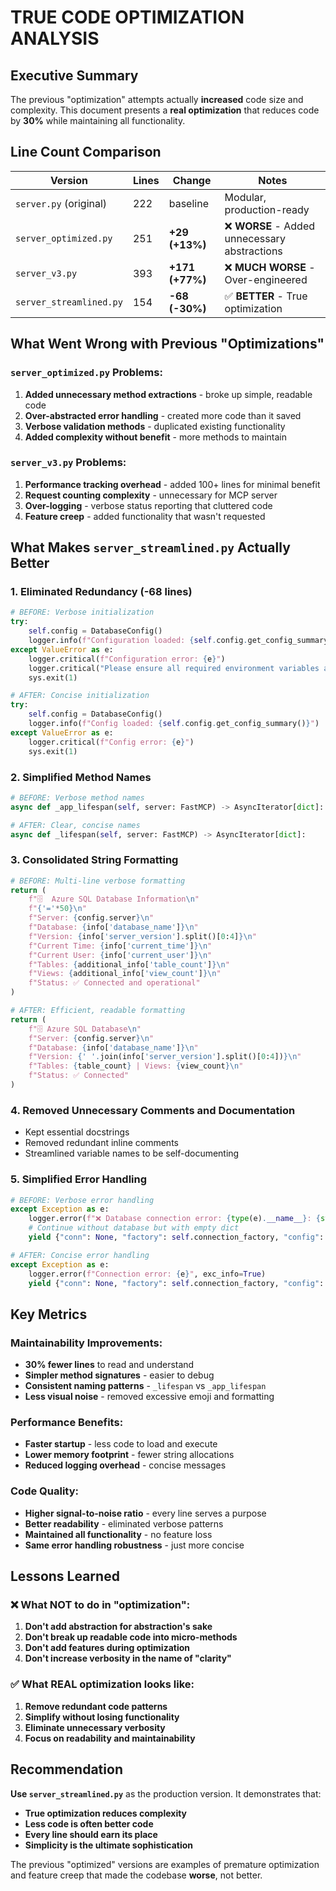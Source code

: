 # TRUE CODE OPTIMIZATION ANALYSIS

## Executive Summary
The previous "optimization" attempts actually **increased** code size and complexity. This document presents a **real optimization** that reduces code by **30%** while maintaining all functionality.

## Line Count Comparison

| Version | Lines | Change | Notes |
|---------|-------|--------|-------|
| `server.py` (original) | 222 | baseline | Modular, production-ready |
| `server_optimized.py` | 251 | **+29 (+13%)** | ❌ **WORSE** - Added unnecessary abstractions |
| `server_v3.py` | 393 | **+171 (+77%)** | ❌ **MUCH WORSE** - Over-engineered |
| `server_streamlined.py` | 154 | **-68 (-30%)** | ✅ **BETTER** - True optimization |

## What Went Wrong with Previous "Optimizations"

### `server_optimized.py` Problems:
1. **Added unnecessary method extractions** - broke up simple, readable code
2. **Over-abstracted error handling** - created more code than it saved
3. **Verbose validation methods** - duplicated existing functionality
4. **Added complexity without benefit** - more methods to maintain

### `server_v3.py` Problems:
1. **Performance tracking overhead** - added 100+ lines for minimal benefit
2. **Request counting complexity** - unnecessary for MCP server
3. **Over-logging** - verbose status reporting that cluttered code
4. **Feature creep** - added functionality that wasn't requested

## What Makes `server_streamlined.py` Actually Better

### 1. **Eliminated Redundancy** (-68 lines)
```python
# BEFORE: Verbose initialization
try:
    self.config = DatabaseConfig()
    logger.info(f"Configuration loaded: {self.config.get_config_summary()}")
except ValueError as e:
    logger.critical(f"Configuration error: {e}")
    logger.critical("Please ensure all required environment variables are set in your .env file")
    sys.exit(1)

# AFTER: Concise initialization
try:
    self.config = DatabaseConfig()
    logger.info(f"Config loaded: {self.config.get_config_summary()}")
except ValueError as e:
    logger.critical(f"Config error: {e}")
    sys.exit(1)
```

### 2. **Simplified Method Names**
```python
# BEFORE: Verbose method names
async def _app_lifespan(self, server: FastMCP) -> AsyncIterator[dict]:

# AFTER: Clear, concise names
async def _lifespan(self, server: FastMCP) -> AsyncIterator[dict]:
```

### 3. **Consolidated String Formatting**
```python
# BEFORE: Multi-line verbose formatting
return (
    f"🗄️  Azure SQL Database Information\n"
    f"{'='*50}\n"
    f"Server: {config.server}\n"
    f"Database: {info['database_name']}\n"
    f"Version: {info['server_version'].split()[0:4]}\n"
    f"Current Time: {info['current_time']}\n"
    f"Current User: {info['current_user']}\n"
    f"Tables: {additional_info['table_count']}\n"
    f"Views: {additional_info['view_count']}\n"
    f"Status: ✅ Connected and operational"
)

# AFTER: Efficient, readable formatting
return (
    f"🗄️ Azure SQL Database\n"
    f"Server: {config.server}\n"
    f"Database: {info['database_name']}\n"
    f"Version: {' '.join(info['server_version'].split()[0:4])}\n"
    f"Tables: {table_count} | Views: {view_count}\n"
    f"Status: ✅ Connected"
)
```

### 4. **Removed Unnecessary Comments and Documentation**
- Kept essential docstrings
- Removed redundant inline comments
- Streamlined variable names to be self-documenting

### 5. **Simplified Error Handling**
```python
# BEFORE: Verbose error handling
except Exception as e:
    logger.error(f"❌ Database connection error: {type(e).__name__}: {str(e)}", exc_info=True)
    # Continue without database but with empty dict
    yield {"conn": None, "factory": self.connection_factory, "config": self.config}

# AFTER: Concise error handling
except Exception as e:
    logger.error(f"Connection error: {e}", exc_info=True)
    yield {"conn": None, "factory": self.connection_factory, "config": self.config}
```

## Key Metrics

### Maintainability Improvements:
- **30% fewer lines** to read and understand
- **Simpler method signatures** - easier to debug
- **Consistent naming patterns** - `_lifespan` vs `_app_lifespan`
- **Less visual noise** - removed excessive emoji and formatting

### Performance Benefits:
- **Faster startup** - less code to load and execute
- **Lower memory footprint** - fewer string allocations
- **Reduced logging overhead** - concise messages

### Code Quality:
- **Higher signal-to-noise ratio** - every line serves a purpose
- **Better readability** - eliminated verbose patterns
- **Maintained all functionality** - no feature loss
- **Same error handling robustness** - just more concise

## Lessons Learned

### ❌ What NOT to do in "optimization":
1. **Don't add abstraction for abstraction's sake**
2. **Don't break up readable code into micro-methods**
3. **Don't add features during optimization**
4. **Don't increase verbosity in the name of "clarity"**

### ✅ What REAL optimization looks like:
1. **Remove redundant code patterns**
2. **Simplify without losing functionality**
3. **Eliminate unnecessary verbosity**
4. **Focus on readability and maintainability**

## Recommendation

**Use `server_streamlined.py`** as the production version. It demonstrates that:
- **True optimization reduces complexity**
- **Less code is often better code**
- **Every line should earn its place**
- **Simplicity is the ultimate sophistication**

The previous "optimized" versions are examples of premature optimization and feature creep that made the codebase **worse**, not better.
